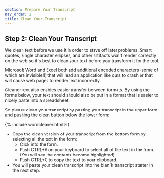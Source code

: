 ```yaml
---
section: Prepare Your Transcript
nav_order: 2
title: Clean Your Transcript
---
```


## Step 2: Clean Your Transcript 

We clean text before we use it in order to stave off later problems. Smart quotes, single character ellipses, and other artifacts won't render correctly on the web so it's best to clean your text before you transform it for the tool. 

Microsoft Word and Excel both add additional encoded characters (some of which are invisible!!) that will lead an application like ours to crash or that will cause web pages to render text incorrectly. 

Cleaner text also enables easier transfer between formats. By using the forms below, your text should should also be put in a format that is easier to nicely paste into a spreadsheet. 

So please clean your transcript by pasting your transcript in the upper form and pushing the clean button below the lower form: 

{% include wordcleaner.html%}


- Copy the clean version of your transcript from the bottom form by selecting all the text in the form: 
    - Click into the form. 
    - Push CTRL+A on your keyboard to select all of the text in the from. (You will see the contents become highlighted)
    - Push CTRL+C to copy the text to your clipboard. 
- You will paste your clean transcript into the blan`k transcript starter in the next step. 

